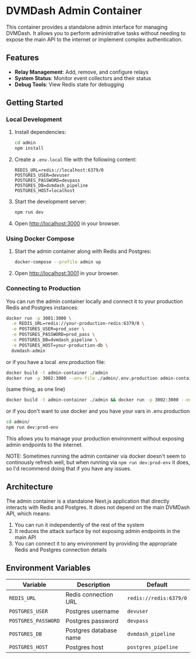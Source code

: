 # DVMDash Admin Container

This container provides a standalone admin interface for managing DVMDash. It allows you to perform administrative tasks without needing to expose the main API to the internet or implement complex authentication.

## Features

- **Relay Management**: Add, remove, and configure relays
- **System Status**: Monitor event collectors and their status
- **Debug Tools**: View Redis state for debugging

## Getting Started

### Local Development

1. Install dependencies:
   ```bash
   cd admin
   npm install
   ```

2. Create a `.env.local` file with the following content:
   ```
   REDIS_URL=redis://localhost:6379/0
   POSTGRES_USER=devuser
   POSTGRES_PASSWORD=devpass
   POSTGRES_DB=dvmdash_pipeline
   POSTGRES_HOST=localhost
   ```

3. Start the development server:
   ```bash
   npm run dev
   ```

4. Open [http://localhost:3000](http://localhost:3000) in your browser.

### Using Docker Compose

1. Start the admin container along with Redis and Postgres:
   ```bash
   docker-compose --profile admin up
   ```

2. Open [http://localhost:3001](http://localhost:3001) in your browser.

### Connecting to Production

You can run the admin container locally and connect it to your production Redis and Postgres instances:

```bash
docker run -p 3001:3000 \
  -e REDIS_URL=redis://your-production-redis:6379/0 \
  -e POSTGRES_USER=prod_user \
  -e POSTGRES_PASSWORD=prod_pass \
  -e POSTGRES_DB=dvmdash_pipeline \
  -e POSTGRES_HOST=your-production-db \
  dvmdash-admin
```

or if you have a local .env.production file:

```bash
docker build -t admin-container ./admin
docker run -p 3002:3000 --env-file ./admin/.env.production admin-container
```

(same thing, as one line)

```bash
docker build -t admin-container ./admin && docker run -p 3002:3000 --env-file ./admin/.env.production admin-container
```

or if you don't want to use docker and you have your vars in .env.production

```bash
cd admin/
npm run dev:prod-env
```

This allows you to manage your production environment without exposing admin endpoints to the internet.

NOTE: Sometimes running the admin container via docker doesn't seem to continously refresh well, but when running via `npm run dev:prod-env` it does, so I'd recommend doing that if you have any issues.

## Architecture

The admin container is a standalone Next.js application that directly interacts with Redis and Postgres. It does not depend on the main DVMDash API, which means:

1. You can run it independently of the rest of the system
2. It reduces the attack surface by not exposing admin endpoints in the main API
3. You can connect it to any environment by providing the appropriate Redis and Postgres connection details

## Environment Variables

| Variable | Description | Default |
|----------|-------------|---------|
| `REDIS_URL` | Redis connection URL | `redis://redis:6379/0` |
| `POSTGRES_USER` | Postgres username | `devuser` |
| `POSTGRES_PASSWORD` | Postgres password | `devpass` |
| `POSTGRES_DB` | Postgres database name | `dvmdash_pipeline` |
| `POSTGRES_HOST` | Postgres host | `postgres_pipeline` |
